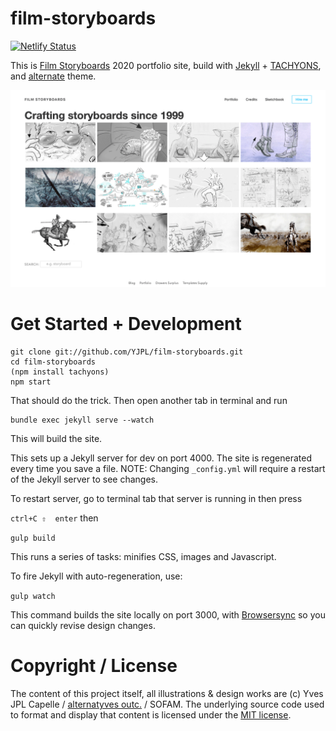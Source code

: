 # film-storyboards

[![Netlify Status](https://api.netlify.com/api/v1/badges/7fcbd966-df8f-4f27-ae7e-a4642c355aa4/deploy-status)](https://app.netlify.com/sites/film-storyboards/deploys)

This is [Film Storyboards](https://film-storyboards.com) 2020 portfolio site, build with [Jekyll](https://jekyllrb.com) + [TACHYONS](http://tachyons.io), and [alternate](https://github.com/YJPL/alternate) theme.


![Film Storyboards screenshot](images/film-storyboards-screenshot.png)

# Get Started + Development

```
git clone git://github.com/YJPL/film-storyboards.git
cd film-storyboards
(npm install tachyons)
npm start
```
That should do the trick.
Then open another tab in terminal and run

```
bundle exec jekyll serve --watch
```

This will build the site.

This sets up a Jekyll server for dev on port 4000. The site is regenerated every time you save a file.
NOTE: Changing ```_config.yml``` will require a restart of the Jekyll server to see changes.

To restart server, go to terminal tab that server is running in then press

`ctrl+C ⇧  enter`
then

`gulp build`

This runs a series of tasks: minifies CSS, images and Javascript.


To fire Jekyll with auto-regeneration, use:

`gulp watch`

This command builds the site locally on port 3000, with [Browsersync](https://www.browsersync.io) so you can quickly revise design changes.


# Copyright / License

The content of this project itself, all illustrations & design works are (c) Yves JPL Capelle / [alternatyves outc.](https://alternatyves.com) / SOFAM. The underlying source code used to format and display that content is licensed under the [MIT license](https://github.com/YJPL/film-storyboards/blob/master/LICENSE).
